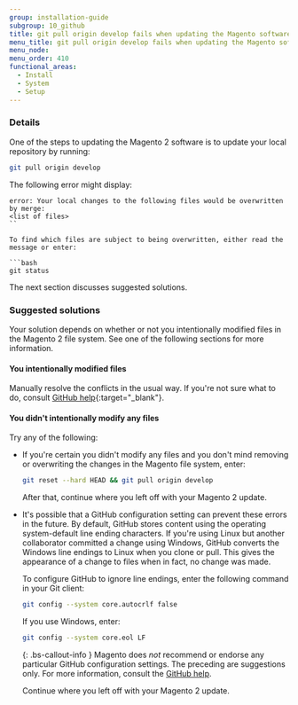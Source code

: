 ```yaml
---
group: installation-guide
subgroup: 10_github
title: git pull origin develop fails when updating the Magento software
menu_title: git pull origin develop fails when updating the Magento software
menu_node:
menu_order: 410
functional_areas:
  - Install
  - System
  - Setup
---
```


### Details

One of the steps to updating the Magento 2 software is to update your local repository by running:

```bash
git pull origin develop
```

The following error might display:

```terminal
error: Your local changes to the following files would be overwritten by merge:
<list of files>
``

To find which files are subject to being overwritten, either read the message or enter:

```bash
git status
```

The next section discusses suggested solutions.

### Suggested solutions

Your solution depends on whether or not you intentionally modified files in the Magento 2 file system. See one of the following sections for more information.

#### You intentionally modified files

Manually resolve the conflicts in the usual way. If you're not sure what to do, consult [GitHub help](https://help.github.com/){:target="_blank"}.

#### You didn't intentionally modify any files

Try any of the following:

* If you're certain you didn't modify any files and you don't mind removing or overwriting the changes in the Magento file system, enter:

   ```bash
   git reset --hard HEAD && git pull origin develop
   ```

   After that, continue where you left off with your Magento 2 update.

* It's possible that a GitHub configuration setting can prevent these errors in the future. By default, GitHub stores content using the operating system-default line ending characters. If you're using Linux but another collaborator committed a change using Windows, GitHub converts the Windows line endings to Linux when you clone or pull. This gives the appearance of a change to files when in fact, no change was made.

   To configure GitHub to ignore line endings, enter the following command in your Git client:

   ```bash
   git config --system core.autocrlf false
   ```

   If you use Windows, enter:

   ```bash
   git config --system core.eol LF
   ```

   {: .bs-callout-info }
   Magento does <em>not</em> recommend or endorse any particular GitHub configuration settings. The preceding are suggestions only. For more information, consult the [GitHub help](https://help.github.com/).

   Continue where you left off with your Magento 2 update.
